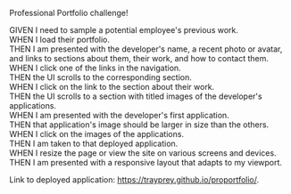 Professional Portfolio challenge!

GIVEN I need to sample a potential employee's previous work.  
WHEN I load their portfolio.  
THEN I am presented with the developer's name, a recent photo or avatar, and links to sections about them, their work, and how to contact them.  
WHEN I click one of the links in the navigation.  
THEN the UI scrolls to the corresponding section.  
WHEN I click on the link to the section about their work.  
THEN the UI scrolls to a section with titled images of the developer's applications.  
WHEN I am presented with the developer's first application.  
THEN that application's image should be larger in size than the others.  
WHEN I click on the images of the applications.  
THEN I am taken to that deployed application.  
WHEN I resize the page or view the site on various screens and devices.  
THEN I am presented with a responsive layout that adapts to my viewport.  

Link to deployed application: https://trayprey.github.io/proportfolio/.  
